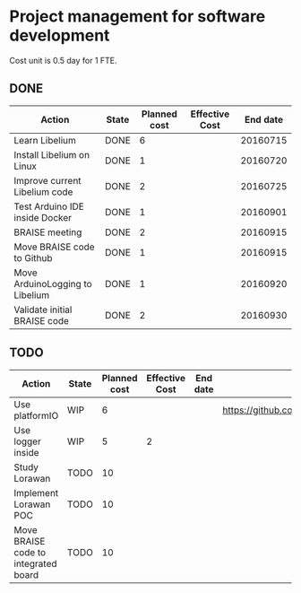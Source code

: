 # Project management for software development

Cost unit is 0.5 day for 1 FTE.

## DONE

| Action | State | Planned cost | Effective Cost | End date |
|--------|-------|--------------|----------------|---------|
|Learn Libelium | DONE | 6 || 20160715 |
|Install Libelium on Linux | DONE | 1 ||20160720|
|Improve current Libelium code | DONE | 2 ||20160725|
|Test Arduino IDE inside Docker | DONE | 1 || 20160901|
|BRAISE meeting | DONE | 2 || 20160915|
|Move BRAISE code to Github | DONE | 1 || 20160915|
|Move ArduinoLogging to Libelium | DONE | 1 || 20160920|
|Validate initial BRAISE code | DONE | 2 || 20160930|

## TODO

| Action | State | Planned cost | Effective Cost | End date | Comment |
|--------|-------|--------------|----------------|---------|---------|
| Use platformIO | WIP | 6 ||| https://github.com/platformio/platformio/issues/805 |
|Use logger inside | WIP| 5 | 2||
|Study Lorawan | TODO | 10 |||
|Implement Lorawan POC| TODO | 10 |||
|Move BRAISE code to integrated board| TODO | 10 |||
